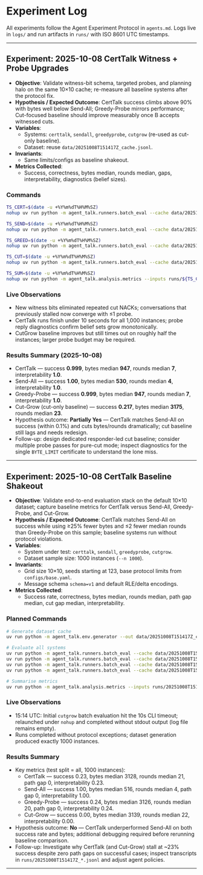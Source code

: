 # Experiment Log

All experiments follow the Agent Experiment Protocol in `agents.md`. Logs live in `logs/` and run artifacts in `runs/` with ISO 8601 UTC timestamps.

---

## Experiment: 2025-10-08 CertTalk Witness + Probe Upgrades

- **Objective**: Validate witness-bit schema, targeted probes, and planning halo on the same 10×10 cache; re-measure all baseline systems after the protocol fix.
- **Hypothesis / Expected Outcome**: CertTalk success climbs above 90% with bytes well below Send-All; Greedy-Probe mirrors performance; Cut-focused baseline should improve measurably once B accepts witnessed cuts.
- **Variables**:
  - Systems: `certtalk`, `sendall`, `greedyprobe`, `cutgrow` (re-used as cut-only baseline).
  - Dataset: reuse `data/20251008T151417Z_cache.jsonl`.
- **Invariants**:
  - Same limits/configs as baseline shakeout.
- **Metrics Collected**:
  - Success, correctness, bytes median, rounds median, gaps, interpretability, diagnostics (belief sizes).

### Commands

```bash
TS_CERT=$(date -u +%Y%m%dT%H%M%SZ)
nohup uv run python -m agent_talk.runners.batch_eval --cache data/20251008T151417Z_cache.jsonl --system certtalk --out runs/${TS_CERT}_certtalk.jsonl > logs/${TS_CERT}_certtalk.log 2>&1 &

TS_SEND=$(date -u +%Y%m%dT%H%M%SZ)
nohup uv run python -m agent_talk.runners.batch_eval --cache data/20251008T151417Z_cache.jsonl --system sendall --out runs/${TS_SEND}_sendall.jsonl > logs/${TS_SEND}_sendall.log 2>&1 &

TS_GREED=$(date -u +%Y%m%dT%H%M%SZ)
nohup uv run python -m agent_talk.runners.batch_eval --cache data/20251008T151417Z_cache.jsonl --system greedyprobe --out runs/${TS_GREED}_greedyprobe.jsonl > logs/${TS_GREED}_greedyprobe.log 2>&1 &

TS_CUT=$(date -u +%Y%m%dT%H%M%SZ)
nohup uv run python -m agent_talk.runners.batch_eval --cache data/20251008T151417Z_cache.jsonl --system cutgrow --out runs/${TS_CUT}_cutgrow.jsonl > logs/${TS_CUT}_cutgrow.log 2>&1 &

TS_SUM=$(date -u +%Y%m%dT%H%M%SZ)
nohup uv run python -m agent_talk.analysis.metrics --inputs runs/${TS_CERT}_certtalk.jsonl runs/${TS_SEND}_sendall.jsonl runs/${TS_GREED}_greedyprobe.jsonl runs/${TS_CUT}_cutgrow.jsonl --out runs/${TS_SUM}_summary.csv > logs/${TS_SUM}_summary.log 2>&1 &
```

### Live Observations
- New witness bits eliminated repeated cut NACKs; conversations that previously stalled now converge with ≤1 probe.
- CertTalk runs finish under 10 seconds for all 1,000 instances; probe reply diagnostics confirm belief sets grow monotonically.
- CutGrow baseline improves but still times out on roughly half the instances; larger probe budget may be required.

### Results Summary (2025-10-08)
- CertTalk — success **0.999**, bytes median **947**, rounds median **7**, interpretability **1.0**.
- Send-All — success **1.00**, bytes median **530**, rounds median **4**, interpretability **1.0**.
- Greedy-Probe — success **0.999**, bytes median **947**, rounds median **7**, interpretability **1.0**.
- Cut-Grow (cut-only baseline) — success **0.217**, bytes median **3175**, rounds median **23**.
- Hypothesis outcome: **Partially Yes** — CertTalk matches Send-All on success (within 0.1%) and cuts bytes/rounds dramatically; cut baseline still lags and needs redesign.
- Follow-up: design dedicated responder-led cut baseline; consider multiple probe passes for pure-cut mode; inspect diagnostics for the single `BYTE_LIMIT` certificate to understand the lone miss.

---

## Experiment: 2025-10-08 CertTalk Baseline Shakeout

- **Objective**: Validate end-to-end evaluation stack on the default 10×10 dataset; capture baseline metrics for CertTalk versus Send-All, Greedy-Probe, and Cut-Grow.
- **Hypothesis / Expected Outcome**: CertTalk matches Send-All on success while using ≥25% fewer bytes and ≤2 fewer median rounds than Greedy-Probe on this sample; baseline systems run without protocol violations.
- **Variables**:
  - System under test: `certtalk`, `sendall`, `greedyprobe`, `cutgrow`.
  - Dataset sample size: 1000 instances (`--n 1000`).
- **Invariants**:
  - Grid size 10×10, seeds starting at 123, base protocol limits from `configs/base.yaml`.
  - Message schema `schema=v1` and default RLE/delta encodings.
- **Metrics Collected**:
  - Success rate, correctness, bytes median, rounds median, path gap median, cut gap median, interpretability.

### Planned Commands

```bash
# Generate dataset cache
uv run python -m agent_talk.env.generator --out data/20251008T151417Z_cache.jsonl --n 1000 --size 10 --seed 123

# Evaluate all systems
uv run python -m agent_talk.runners.batch_eval --cache data/20251008T151417Z_cache.jsonl --system certtalk --out runs/20251008T151417Z_certtalk.jsonl
uv run python -m agent_talk.runners.batch_eval --cache data/20251008T151417Z_cache.jsonl --system sendall --out runs/20251008T151417Z_sendall.jsonl
uv run python -m agent_talk.runners.batch_eval --cache data/20251008T151417Z_cache.jsonl --system greedyprobe --out runs/20251008T151417Z_greedyprobe.jsonl
uv run python -m agent_talk.runners.batch_eval --cache data/20251008T151417Z_cache.jsonl --system cutgrow --out runs/20251008T151417Z_cutgrow.jsonl

# Summarise metrics
uv run python -m agent_talk.analysis.metrics --inputs runs/20251008T151417Z_*.jsonl --out runs/20251008T151417Z_summary.csv
```

### Live Observations
- 15:14 UTC: Initial `cutgrow` batch evaluation hit the 10s CLI timeout; relaunched under `nohup` and completed without stdout output (log file remains empty).
- Runs completed without protocol exceptions; dataset generation produced exactly 1000 instances.

### Results Summary
- Key metrics (test split = all, 1000 instances):
  - CertTalk — success 0.23, bytes median 3128, rounds median 21, path gap 0, interpretability 0.23.
  - Send-All — success 1.00, bytes median 516, rounds median 4, path gap 0, interpretability 1.00.
  - Greedy-Probe — success 0.24, bytes median 3126, rounds median 20, path gap 0, interpretability 0.24.
  - Cut-Grow — success 0.00, bytes median 3139, rounds median 22, interpretability 0.00.
- Hypothesis outcome: **No** — CertTalk underperformed Send-All on both success rate and bytes; additional debugging required before rerunning baseline comparison.
- Follow-up: Investigate why CertTalk (and Cut-Grow) stall at ~23% success despite zero path gaps on successful cases; inspect transcripts in `runs/20251008T151417Z_*.jsonl` and adjust agent policies.

---
